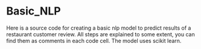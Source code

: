 # Basic_NLP
Here is a source code for creating a basic nlp model to predict results of a restaurant customer review.
All steps are explained to some extent, you can find them as comments in each code cell.
The model uses scikit learn.

